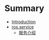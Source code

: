 # Summary

* [Introduction](README.md)
* [ros.service](rosservice.md)
    * [服务介绍](ros.service/服务介绍.md)

